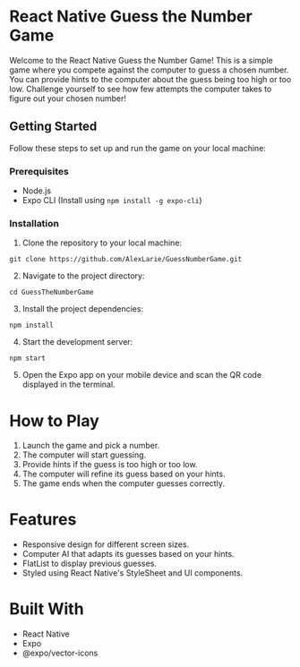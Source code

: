 # React Native Guess the Number Game

Welcome to the React Native Guess the Number Game! This is a simple game where you compete against the computer to guess a chosen number. You can provide hints to the computer about the guess being too high or too low. Challenge yourself to see how few attempts the computer takes to figure out your chosen number!

## Getting Started

Follow these steps to set up and run the game on your local machine:

### Prerequisites

- Node.js
- Expo CLI (Install using `npm install -g expo-cli`)

### Installation

1. Clone the repository to your local machine:

```
git clone https://github.com/AlexLarie/GuessNumberGame.git
```
2. Navigate to the project directory:

```
cd GuessTheNumberGame
```
3. Install the project dependencies:

```
npm install
```

4. Start the development server:

```
npm start
```

5. Open the Expo app on your mobile device and scan the QR code displayed in the terminal.

# How to Play

1. Launch the game and pick a number.
2. The computer will start guessing.
3. Provide hints if the guess is too high or too low.
4. The computer will refine its guess based on your hints.
5. The game ends when the computer guesses correctly.

# Features

- Responsive design for different screen sizes.
- Computer AI that adapts its guesses based on your hints.
- FlatList to display previous guesses.
- Styled using React Native's StyleSheet and UI components.

# Built With

- React Native
- Expo
- @expo/vector-icons

